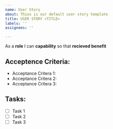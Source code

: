 ```yaml
---
name: User Story
about: Thius is our default user story template
title: USER STORY <TITLE>
labels: ''
assignees: ''

---
```


As a **role** I can **capability** so that **recieved benefit**

## Acceptence Criteria:
- Acceptance Critera 1:
- Acceptance Critera 2:
- Acceptance Critera 3:

## Tasks:
- [ ] Task 1
- [ ] Task 2
- [ ] Task 3

